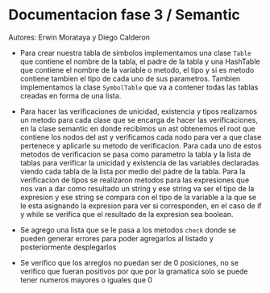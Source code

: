 Documentacion fase 3 / Semantic
=====================================
Autores: Erwin Morataya y Diego Calderon

 -	Para crear nuestra tabla de simbolos implementamos una clase `Table` que contiene el nombre de la tabla, el padre de la tabla y una 	HashTable que contiene el nombre de la variable o metodo, el tipo y si es metodo contiene tambien el tipo de cada uno de sus 		parametros. Tambien implementamos la clase `SymbolTable` que va a contener todas las tablas creadas en forma de una lista.

 - 	Para hacer las verificaciones de unicidad, existencia y tipos realizamos un metodo para cada clase que se encarga de hacer las
 	verificaciones, en la clase semantic en donde recibimos un ast obtenemos el root que contiene los nodos del ast y verificamos cada nodo para ver a que clase pertenece y aplicarle su metodo de verificacion. Para cada uno de estos metodos de verificacion se pasa como parametro la tabla y la lista de tablas para verificar la unicidad y existencia de las variables declaradas viendo cada tabla de la lista por medio del padre de la tabla. Para la verificacion de tipos se realizaron metodos para las expresiones que nos van a dar como resultado un string y ese string va ser el tipo de la expresion y ese string se compara con el tipo de la variable a la que se le esta asignando la expresion para ver si corresponden, en el caso de if y while se verifica que el resultado de la expresion sea boolean.
 -	Se agrego una lista que se le pasa a los metodos `check` donde se pueden generar errores para poder agregarlos al listado y 			posteriormente desplegarlos
 -	Se verifico que los arreglos no puedan ser de 0 posiciones, no se verifico que fueran positivos por que por la gramatica solo se 		puede tener numeros  mayores o iguales que 0 